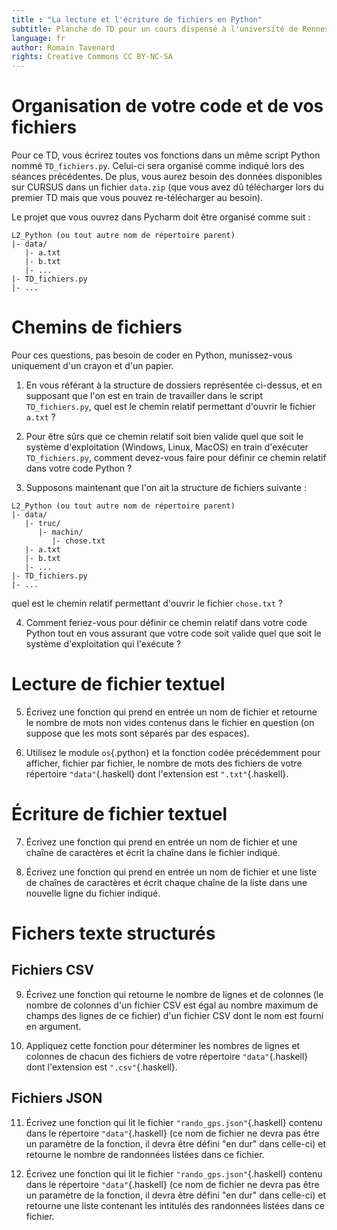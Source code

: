 ```yaml
---
title : "La lecture et l'écriture de fichiers en Python"
subtitle: Planche de TD pour un cours dispensé à l'université de Rennes 2
language: fr
author: Romain Tavenard
rights: Creative Commons CC BY-NC-SA
---
```


# Organisation de votre code et de vos fichiers

Pour ce TD, vous écrirez toutes vos fonctions dans un même script Python nommé `TD_fichiers.py`. Celui-ci sera organisé comme indiqué lors des séances précédentes. De plus, vous aurez besoin des données disponibles sur CURSUS dans un fichier `data.zip` (que vous avez dû télécharger lors du premier TD mais que vous pouvez re-télécharger au besoin).

Le projet que vous ouvrez dans Pycharm doit être organisé comme suit :

```
L2_Python (ou tout autre nom de répertoire parent)
|- data/
   |- a.txt
   |- b.txt
   |- ...
|- TD_fichiers.py
|- ...
```

# Chemins de fichiers

Pour ces questions, pas besoin de coder en Python, munissez-vous uniquement d'un crayon et d'un papier.

1. En vous référant à la structure de dossiers représentée ci-dessus, et en supposant que l'on est en train de travailler dans le script `TD_fichiers.py`, quel est le chemin relatif permettant d'ouvrir le fichier `a.txt` ?

2. Pour être sûrs que ce chemin relatif soit bien valide quel que soit le système d'exploitation (Windows, Linux, MacOS) en train d'exécuter `TD_fichiers.py`, comment devez-vous faire pour définir ce chemin relatif dans votre code Python ?

3. Supposons maintenant que l'on ait la structure de fichiers suivante :


```
L2_Python (ou tout autre nom de répertoire parent)
|- data/
   |- truc/
      |- machin/
         |- chose.txt
   |- a.txt
   |- b.txt
   |- ...
|- TD_fichiers.py
|- ...
```

quel est le chemin relatif permettant d'ouvrir le fichier `chose.txt` ?

4. Comment feriez-vous pour définir ce chemin relatif dans votre code Python tout en vous assurant que votre code soit valide quel que soit le système d'exploitation qui l'exécute ?


# Lecture de fichier textuel

5. Écrivez une fonction qui prend en entrée un nom de fichier et retourne le nombre de mots non vides contenus dans le fichier en question (on suppose que les mots sont séparés par des espaces).

6. Utilisez le module `os`{.python} et la fonction codée précédemment pour afficher, fichier par fichier, le nombre de mots des fichiers de votre répertoire `"data"`{.haskell} dont l'extension est `".txt"`{.haskell}.

# Écriture de fichier textuel

7. Écrivez une fonction qui prend en entrée un nom de fichier et une chaîne de caractères et écrit la chaîne dans le fichier indiqué.

8. Écrivez une fonction qui prend en entrée un nom de fichier et une liste de chaînes de caractères et écrit chaque chaîne de la liste dans une nouvelle ligne du fichier indiqué.

<!-- ## L'écriture dans la console
Vous avez déjà écrit dans la console à l'aide de la fonction `print`{.python}.
Plus précisément, cette fonction écrit sur la sortie standard.
Il existe deux autres flux standards.
Le premier, l'entrée standard, est celui duquel vous lisez des chaînes de caractères entrées par les utilisateurs lorsque vous utilisez la fonction `input`{.python}.
Enfin, le dernier flux standard est l'erreur standard, qui est le flux qui doit être utilisé pour écrire les messages d'erreur générés par vos programmes.
Pour choisir le flux de sortie que vous souhaitez utiliser, il faut importer le module `sys`{.python}, puis utiliser la syntaxe suivante :
```python
sys.stdout.write(chaine_a_ecrire)  # Sortie standard
sys.stderr.write(chaine_a_ecrire)  # Erreur standard
```

Ainsi, ces flux sont utilisés de la même manière que les objets `file`{.python} (sauf qu'on ne les ouvre jamais).

5. Écrivez une fonction qui prend en entrée une liste de chaînes de caractères et écrit chaque chaîne de la liste dans une nouvelle ligne sur la sortie standard.
6. Écrivez une fonction qui prend en entrée une liste de chaînes de caractères et écrit chaque chaîne de la liste dans une nouvelle ligne sur l'erreur standard. -->

# Fichers texte structurés

## Fichiers CSV

9. Écrivez une fonction qui retourne le nombre de lignes et de colonnes (le nombre de colonnes d'un fichier CSV est égal au nombre maximum de champs des lignes de ce fichier) d'un fichier CSV dont le nom est fourni en argument.

10. Appliquez cette fonction pour déterminer les nombres de lignes et colonnes de chacun des fichiers de votre répertoire `"data"`{.haskell} dont l'extension est `".csv"`{.haskell}.

## Fichiers JSON

11. Écrivez une fonction qui lit le fichier `"rando_gps.json"`{.haskell} contenu dans le répertoire `"data"`{.haskell} (ce nom de fichier ne devra pas être un paramètre de la fonction, il devra être défini "en dur" dans celle-ci) et retourne le nombre de randonnées listées dans ce fichier.

12. Écrivez une fonction qui lit le fichier `"rando_gps.json"`{.haskell} contenu dans le répertoire `"data"`{.haskell} (ce nom de fichier ne devra pas être un paramètre de la fonction, il devra être défini "en dur" dans celle-ci) et retourne une liste contenant les intitulés des randonnées listées dans ce fichier.
